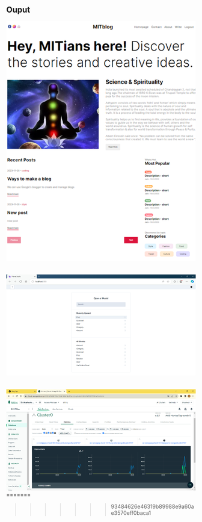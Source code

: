 ## Ouput
<div align="center">
  <img src="img/week60.png">
</div><br><br>
<div align="center">
  <img src="img/week61.png">
</div><br><br>
<div align="center">
  <img src="img/week62.png">
</div>
=======

>>>>>>> 93484626e46319b89988e9a60ae3570eff0baca1
